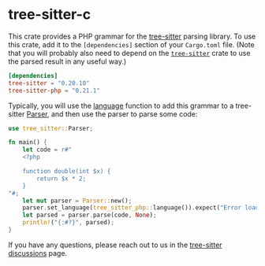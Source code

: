 # tree-sitter-c

This crate provides a PHP grammar for the [tree-sitter][] parsing library. To
use this crate, add it to the `[dependencies]` section of your `Cargo.toml`
file. (Note that you will probably also need to depend on the
[`tree-sitter`][tree-sitter crate] crate to use the parsed result in any useful
way.)

```toml
[dependencies]
tree-sitter = "0.20.10"
tree-sitter-php = "0.21.1"
```

Typically, you will use the [language][language func] function to add this
grammar to a tree-sitter [Parser][], and then use the parser to parse some code:

```rust
use tree_sitter::Parser;

fn main() {
    let code = r#"
    <?php

    function double(int $x) {
        return $x * 2;
    }
"#;
    let mut parser = Parser::new();
    parser.set_language(tree_sitter_php::language()).expect("Error loading PHP grammar");
    let parsed = parser.parse(code, None);
    println!("{:#?}", parsed);
}
```

If you have any questions, please reach out to us in the [tree-sitter
discussions] page.

[language func]: https://docs.rs/tree-sitter-php/*/tree_sitter_php/fn.language.html
[Parser]: https://docs.rs/tree-sitter/*/tree_sitter/struct.Parser.html
[tree-sitter]: https://tree-sitter.github.io/
[tree-sitter crate]: https://crates.io/crates/tree-sitter
[tree-sitter discussions]: https://github.com/tree-sitter/tree-sitter/discussions
